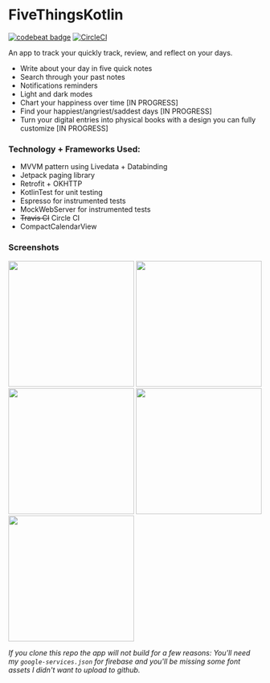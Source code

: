 # FiveThingsKotlin
[![codebeat badge](https://codebeat.co/badges/3beb40b4-4805-4753-bb9e-7c5991c2d730)](https://codebeat.co/projects/github-com-alisonthemonster-fivethingskotlin-master) [![CircleCI](https://circleci.com/gh/alisonthemonster/FiveThingsKotlin/tree/master.svg?style=svg)](https://circleci.com/gh/alisonthemonster/FiveThingsKotlin/tree/master)

An app to track your quickly track, review, and reflect on your days.
  - Write about your day in five quick notes
  - Search through your past notes
  - Notifications reminders
  - Light and dark modes
  - Chart your happiness over time [IN PROGRESS]
  - Find your happiest/angriest/saddest days [IN PROGRESS]
  - Turn your digital entries into physical books with a design you can fully customize [IN PROGRESS]

### Technology + Frameworks Used:
- MVVM pattern using Livedata + Databinding
- Jetpack paging library
- Retrofit + OKHTTP
- KotlinTest for unit testing
- Espresso for instrumented tests
- MockWebServer for instrumented tests
- ~~Travis CI~~ Circle CI
- CompactCalendarView


### Screenshots


<img src="https://i.imgur.com/88PeyDr.png" width="250"> <img src="https://i.imgur.com/vp1vPSr.png" width="250"> <img src="https://i.imgur.com/YY17Sf1.png" width="250"> <img src="https://i.imgur.com/CXZXfVX.png" width="250"> <img src="https://i.imgur.com/pfmj7Jo.png" width="250">


*If you clone this repo the app will not build for a few reasons: You'll need my `google-services.json` for firebase and you'll be missing some font assets I didn't want to upload to github.*
